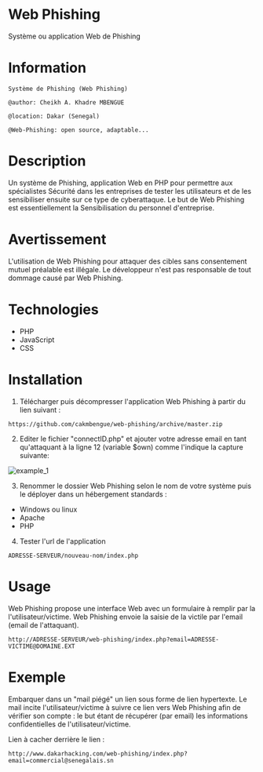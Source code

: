 Web Phishing
============
Système ou application Web de Phishing

Information
===========
```
Système de Phishing (Web Phishing)

@author: Cheikh A. Khadre MBENGUE

@location: Dakar (Senegal)

@Web-Phishing: open source, adaptable...
```

Description
===========
Un système de Phishing, application Web en PHP pour permettre aux spécialistes Sécurité dans les entreprises de tester les utilisateurs et de les sensibiliser ensuite sur ce type de cyberattaque. Le but de Web Phishing est essentiellement la Sensibilisation du personnel d'entreprise.

Avertissement
=============
L'utilisation de Web Phishing pour attaquer des cibles sans consentement mutuel préalable est illégale. Le développeur n'est pas responsable de tout dommage causé par Web Phishing.

Technologies
============
* PHP
* JavaScript
* CSS

Installation
============
1. Télécharger puis décompresser l'application Web Phishing à partir du lien suivant : 

```
https://github.com/cakmbengue/web-phishing/archive/master.zip
```

2. Editer le fichier "connectID.php" et ajouter votre adresse email en tant qu'attaquant à la ligne 12 (variable $own) comme l'indique la capture suivante:

![example_1](https://github.com/cakmbengue/web-phishing/blob/master/screen/screen1.png)

3. Renommer le dossier Web Phishing selon le nom de votre système puis le déployer dans un hébergement standards :

* Windows ou linux 
* Apache
* PHP

4. Tester l'url de l'application
```
ADRESSE-SERVEUR/nouveau-nom/index.php
```

Usage
=====
Web Phishing propose une interface Web avec un formulaire à remplir par la l'utilisateur/victime. Web Phishing envoie la saisie de la victile par l'email (email de l'attaquant). 

```
http://ADRESSE-SERVEUR/web-phishing/index.php?email=ADRESSE-VICTIME@DOMAINE.EXT
```

Exemple
=======
Embarquer dans un "mail piégé" un lien sous forme de lien hypertexte. Le mail incite l'utilisateur/victime à suivre ce lien vers Web Phishing afin de vérifier son compte : le but étant de récupérer (par email) les informations confidentielles de l'utilisateur/victime. 

Lien à cacher derrière le lien :
```
http://www.dakarhacking.com/web-phishing/index.php?email=commercial@senegalais.sn
```